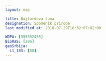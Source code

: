 ```yaml
---
layout: map

title: Bajfordova šuma
designation: Spomenik prirode
last_modified_at: 2018-07-29T18:32:07+02:00

WDPA: [555552435]
BioRaS: [206]
geoSrbija:
  L1_183: [88]
---
```

